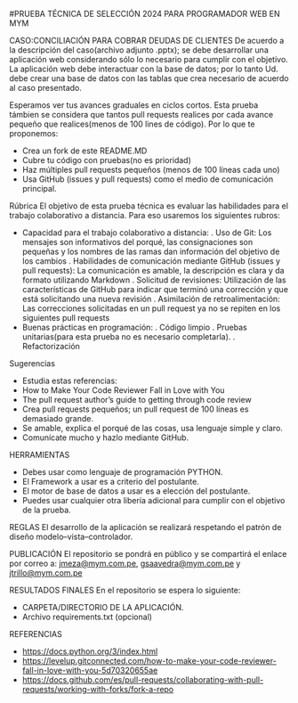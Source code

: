 #PRUEBA TÉCNICA DE SELECCIÓN 2024 PARA PROGRAMADOR WEB EN MYM


CASO:CONCILIACIÓN PARA COBRAR DEUDAS DE CLIENTES 
De acuerdo a la descripción del caso(archivo adjunto .pptx); se debe desarrollar una aplicación web considerando sólo lo necesario para cumplir con el objetivo. La aplicación web debe interactuar con la base de datos; por lo tanto Ud. debe crear una base de datos con las tablas que crea necesario de acuerdo al caso presentado.

Esperamos ver tus avances graduales en ciclos cortos. Esta prueba támbien se considera que tantos pull requests realices por cada avance pequeño que realices(menos de 100 lines de código). Por lo que te proponemos:
- Crea un fork de este README.MD
- Cubre tu código con pruebas(no es prioridad)
- Haz múltiples pull requests pequeños (menos de 100 líneas cada uno)
- Usa GitHub (issues y pull requests) como el medio de comunicación principal.

Rúbrica
El objetivo de esta prueba técnica es evaluar las habilidades para el trabajo colaborativo a distancia. Para eso usaremos los siguientes rubros:
- Capacidad para el trabajo colaborativo a distancia:
    . Uso de Git: Los mensajes son informativos del porqué, las consignaciones son pequeñas y los nombres de las ramas dan información del objetivo de los cambios
    . Habilidades de comunicación mediante GitHub (issues y pull requests): La comunicación es amable, la descripción es clara y da formato utilizando Markdown
    . Solicitud de revisiones: Utilización de las características de GitHub para indicar que terminó una corrección y que está solicitando una nueva revisión
    . Asimilación de retroalimentación: Las correcciones solicitadas en un pull request ya no se repiten en los siguientes pull requests
- Buenas prácticas en programación:
    . Código limpio
    . Pruebas unitarias(para esta prueba no es necesario completarla).
    . Refactorización

Sugerencias
- Estudia estas referencias:
- How to Make Your Code Reviewer Fall in Love with You
- The pull request author’s guide to getting through code review
- Crea pull requests pequeños; un pull request de 100 líneas es demasiado grande.
- Se amable, explica el porqué de las cosas, usa lenguaje simple y claro.
- Comunícate mucho y hazlo mediante GitHub.

HERRAMIENTAS
- Debes usar como lenguaje de programación PYTHON.
- El Framework a usar es a criterio del postulante.
- El motor de base de datos a usar es a elección del postulante.
- Puedes usar cualquier otra libería adicional para cumplir con el objetivo de la prueba.


REGLAS
El desarrollo de la aplicación se realizará respetando el patrón de diseño modelo–vista–controlador.


PUBLICACIÓN
El repositorio se pondrá en público y se compartirá el enlace por correo a: jmeza@mym.com.pe, gsaavedra@mym.com.pe y jtrillo@mym.com.pe


RESULTADOS FINALES
En el repositorio se espera lo siguiente:
- CARPETA/DIRECTORIO DE LA APLICACIÓN.
- Archivo requirements.txt (opcional)


REFERENCIAS
- https://docs.python.org/3/index.html
- https://levelup.gitconnected.com/how-to-make-your-code-reviewer-fall-in-love-with-you-5d70320655ae
- https://docs.github.com/es/pull-requests/collaborating-with-pull-requests/working-with-forks/fork-a-repo
